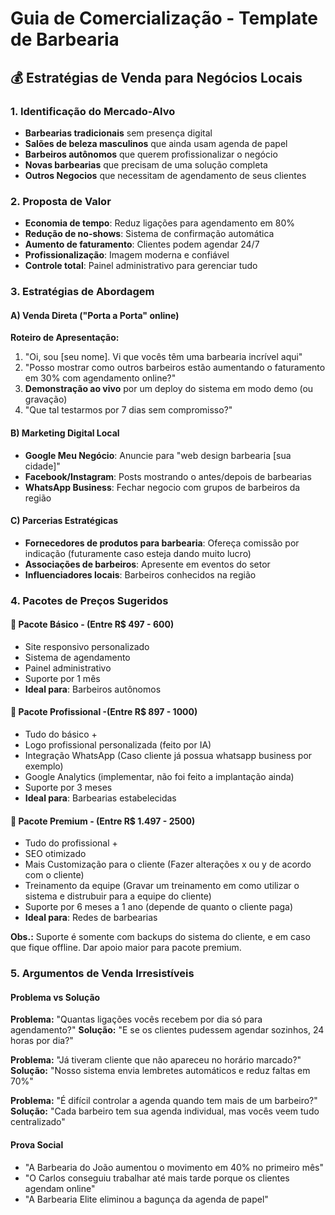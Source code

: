 # Guia de Comercialização - Template de Barbearia

## 💰 Estratégias de Venda para Negócios Locais

### 1. Identificação do Mercado-Alvo
- **Barbearias tradicionais** sem presença digital
- **Salões de beleza masculinos** que ainda usam agenda de papel
- **Barbeiros autônomos** que querem profissionalizar o negócio
- **Novas barbearias** que precisam de uma solução completa
- **Outros Negocios** que necessitam de agendamento de seus clientes

### 2. Proposta de Valor
- **Economia de tempo**: Reduz ligações para agendamento em 80%
- **Redução de no-shows**: Sistema de confirmação automática
- **Aumento de faturamento**: Clientes podem agendar 24/7
- **Profissionalização**: Imagem moderna e confiável
- **Controle total**: Painel administrativo para gerenciar tudo

### 3. Estratégias de Abordagem

#### A) Venda Direta ("Porta a Porta" online)
**Roteiro de Apresentação:**
1. "Oi, sou [seu nome]. Vi que vocês têm uma barbearia incrível aqui"
2. "Posso mostrar como outros barbeiros estão aumentando o faturamento em 30% com agendamento online?"
3. **Demonstração ao vivo** por um deploy do sistema em modo demo (ou gravação)
4. "Que tal testarmos por 7 dias sem compromisso?"

#### B) Marketing Digital Local
- **Google Meu Negócio**: Anuncie para "web design barbearia [sua cidade]"
- **Facebook/Instagram**: Posts mostrando o antes/depois de barbearias
- **WhatsApp Business**: Fechar negocio com grupos de barbeiros da região

#### C) Parcerias Estratégicas
- **Fornecedores de produtos para barbearia**: Ofereça comissão por indicação (futuramente caso esteja dando muito lucro)
- **Associações de barbeiros**: Apresente em eventos do setor 
- **Influenciadores locais**: Barbeiros conhecidos na região

### 4. Pacotes de Preços Sugeridos

#### 🥉 Pacote Básico - (Entre R$ 497 - 600)
- Site responsivo personalizado
- Sistema de agendamento
- Painel administrativo
- Suporte por 1 mês 
- **Ideal para**: Barbeiros autônomos

#### 🥈 Pacote Profissional -(Entre R$ 897 - 1000)
- Tudo do básico +
- Logo profissional personalizada (feito por IA)
- Integração WhatsApp (Caso cliente já possua whatsapp business por exemplo)
- Google Analytics (implementar, não foi feito a implantação ainda)
- Suporte por 3 meses
- **Ideal para**: Barbearias estabelecidas

#### 🥇 Pacote Premium - (Entre R$ 1.497 - 2500)
- Tudo do profissional +
- SEO otimizado
- Mais Customização para o cliente (Fazer alterações x ou y de acordo com o cliente)
- Treinamento da equipe (Gravar um treinamento em como utilizar o sistema e distrubuir para a equipe do cliente)
- Suporte por 6 meses a 1 ano (depende de quanto o cliente paga)
- **Ideal para**: Redes de barbearias

**Obs.:** Suporte é somente com backups do sistema do cliente, e em caso que fique offline. Dar apoio maior para pacote premium. 

### 5. Argumentos de Venda Irresistíveis

#### Problema vs Solução
**Problema:** "Quantas ligações vocês recebem por dia só para agendamento?"
**Solução:** "E se os clientes pudessem agendar sozinhos, 24 horas por dia?"

**Problema:** "Já tiveram cliente que não apareceu no horário marcado?"
**Solução:** "Nosso sistema envia lembretes automáticos e reduz faltas em 70%"

**Problema:** "É difícil controlar a agenda quando tem mais de um barbeiro?"
**Solução:** "Cada barbeiro tem sua agenda individual, mas vocês veem tudo centralizado"

#### Prova Social
- "A Barbearia do João aumentou o movimento em 40% no primeiro mês"
- "O Carlos conseguiu trabalhar até mais tarde porque os clientes agendam online"
- "A Barbearia Elite eliminou a bagunça da agenda de papel"